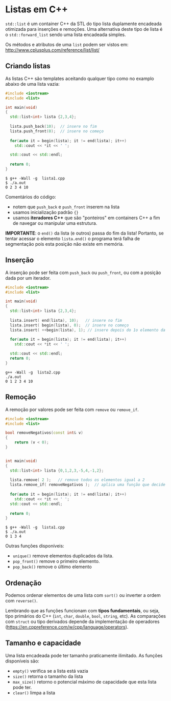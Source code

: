 # Listas em C++

`std::list` é um container C++ da STL do tipo lista duplamente encadeada otimizada para inserções e remoções. Uma alternativa deste tipo de lista é o `std::forward_list` sendo uma lista encadeada simples.

Os métodos e atributos de uma `list` podem ser vistos em: http://www.cplusplus.com/reference/list/list/

## Criando listas

As listas C++ são templates aceitando qualquer tipo como no examplo abaixo de uma lista vazia:

```C++
#include <iostream>
#include <list>

int main(void)
{
  std::list<int> lista {2,3,4};
 
  lista.push_back(10);  // insere no fim
  lista.push_front(0);  // insere no começo
 
  for(auto it = begin(lista); it != end(lista); it++)
    std::cout << *it << ' ';

  std::cout << std::endl;
 
  return 0;
}
```

```
$ g++ -Wall -g  lista1.cpp
$ ./a.out
0 2 3 4 10    
```
Comentários do código:
- notem que `push_back` e `push_front` inserem na lista
- usamos inicialização padrão `{}`
- usamos **iteradores C++** que são "ponteiros" em containers C++ a fim de navegar ou manipular uma estrutura. 

**IMPORTANTE**: o `end()` da lista (e outros) passa do fim da lista! Portanto, se tentar acessar o elemento `lista.end()` o programa terá falha de segmentação pois esta posição não existe em memória.

## Inserção

A inserção pode ser feita com `push_back` ou `push_front`, ou com a posição dada por um iterador.

```C++
#include <iostream>
#include <list>

int main(void)
{
  std::list<int> lista {2,3,4};
 
  lista.insert( end(lista), 10);   // insere no fim
  lista.insert( begin(lista), 0);  // insere no começo
  lista.insert( ++begin(lista), 1); // insere depois do 1o elemento da lista
 
  for(auto it = begin(lista); it != end(lista); it++)
    std::cout << *it << ' ';

  std::cout << std::endl;
  return 0;
}
```

```
g++ -Wall -g  lista2.cpp
./a.out
0 1 2 3 4 10
```

## Remoção

A remoção por valores pode ser feita com `remove` ou `remove_if`.
```C++
#include <iostream>
#include <list>

bool removeNegativos(const int& v)
{
    return (v < 0);
}


int main(void)
{
  std::list<int> lista {0,1,2,3,-5,4,-1,2};
 
  lista.remove( 2 );   // remove todos os elementos igual a 2
  lista.remove_if( removeNegativos );  // aplica uma função que decide quem remover
 
  for(auto it = begin(lista); it != end(lista); it++)
    std::cout << *it << ' ';
  std::cout << std::endl;
 
  return 0;
}
```
```
$ g++ -Wall -g  lista1.cpp
$ ./a.out
0 1 3 4 
```

Outras funções disponíveis:
- `unique()` remove elementos duplicados da lista.
- `pop_front()` remove o primeiro elemento.
- `pop_back()` remove o último elemento

## Ordenação

Podemos ordenar elementos de uma lista com `sort()` ou inverter a ordem com `reverse()`.

Lembrando que as funções funcionam com **tipos fundamentais**, ou seja, tipo primários do C++ (`int`, `char`, `double`, `bool`, `string`, etc). As comparações com `struct` ou tipo derivados depende da implementação de operadores (https://en.cppreference.com/w/cpp/language/operators).

## Tamanho  e capacidade

Uma lista encadeada pode ter tamanho praticamente ilimitado. As funções disponíveis são:
- `empty()` verifica se a lista está vazia
- `size()` retorna o tamanho da lista
- `max_size()` retorno o potencial máximo de capacidade que esta lista pode ter.
- `clear()` limpa a lista

